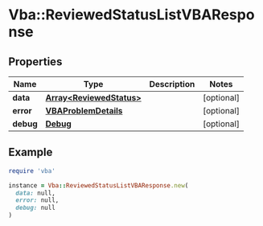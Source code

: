 # Vba::ReviewedStatusListVBAResponse

## Properties

| Name | Type | Description | Notes |
| ---- | ---- | ----------- | ----- |
| **data** | [**Array&lt;ReviewedStatus&gt;**](ReviewedStatus.md) |  | [optional] |
| **error** | [**VBAProblemDetails**](VBAProblemDetails.md) |  | [optional] |
| **debug** | [**Debug**](Debug.md) |  | [optional] |

## Example

```ruby
require 'vba'

instance = Vba::ReviewedStatusListVBAResponse.new(
  data: null,
  error: null,
  debug: null
)
```

